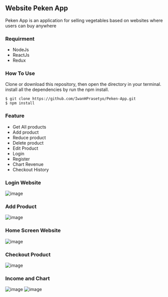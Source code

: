 ## Website Peken App

Peken App is an application for selling vegetables based on websites where users can buy anywhere

### Requirment

* NodeJs
* ReactJs
* Redux

### How To Use

Clone or download this repository, then open the directory in your terminal. install all the dependencies by run the npm install.

```
$ git clone https://github.com/IwanHPrasetyo/Peken-App.git
$ npm install
```

### Feature

* Get All products
* Add product
* Reduce product
* Delete product
* Edit Product
* Login
* Register
* Chart Revenue
* Checkout History

### Login Website

![image](https://user-images.githubusercontent.com/55027286/67617953-c9305b00-f812-11e9-9928-1624bbe42328.png)

### Add Product

![image](https://user-images.githubusercontent.com/55027286/67618161-db5fc880-f815-11e9-8009-d7d7dc1341a0.png)

### Home Screen Website

![image](https://user-images.githubusercontent.com/55027286/67617989-2c21f200-f813-11e9-9dab-56fb18ad6b1a.png)

### Checkout Product

![image](https://user-images.githubusercontent.com/55027286/67618017-74d9ab00-f813-11e9-96bd-dd44eefd8a48.png)

### Income and Chart

![image](https://user-images.githubusercontent.com/55027286/67618128-32b16900-f815-11e9-8664-8b7cf65c8381.png)
![image](https://user-images.githubusercontent.com/55027286/67618146-773d0480-f815-11e9-82a0-ccb2c97d0d7c.png)
